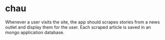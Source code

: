# chau
Whenever a user visits the site, the app should scrapes stories from a news outlet and display them for the user. Each scraped article is saved in an mongo application database.
